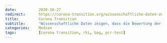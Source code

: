 ```yaml
---
date:          2020-10-27
redirect:      https://corona-transition.org/wissenschaftliche-daten-zeigen-dass-die-bewertung-der-aktuellen
title:         Corona Transition
subtitle:      "Wissenschaftliche Daten zeigen, dass die Bewertung der aktuellen Neuinfektionszahlen falsch ist"
categories:    Medien
tags:          [corona transition, rki, bag, pcr-test]
---
```

